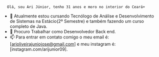      Olá, sou Ari Júnior, tenho 31 anos e moro no interior do Ceará☀
- 🌱 Atualmente estou cursando Tecnólogo de Análise e Desenvolvimento de Sistemas na Estácio(2º Semestre) e também fazendo um curso completo de Java.
- 💞️ Procuro Trabalhar como Desenvolvedor Back end. 
- 📫 Para entrar em contato comigo o meu email é: [arioliveirajuniojose@gmail.com] e meu instagram é: [instagram.com/arijunior09].
